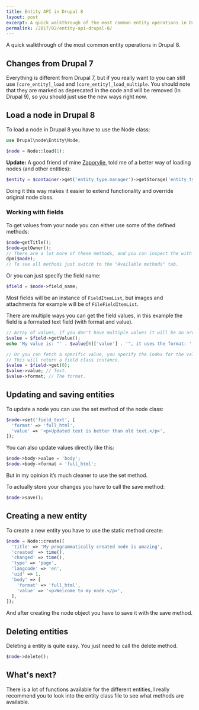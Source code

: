 ```yaml
---
title: Entity API in Drupal 8
layout: post
excerpt: A quick walkthrough of the most common entity operations in Drupal 8.
permalink: /2017/02/entity-api-drupal-8/
---
```


A quick walkthrough of the most common entity operations in Drupal 8.


## Changes from Drupal 7

Everything is different from Drupal 7, but if you really want to you can still use `[core_entity]_load` and `[core_entity]_load_multiple`. You should note that they are marked as deprecated in the code and will be removed (In Drupal 9), so you should just use the new ways right now.


## Load a node in Drupal 8

To load a node in Drupal 8 you have to use the Node class:

```PHP
use Drupal\node\Entity\Node;

$node = Node::load(1);
```

**Update:**
A good friend of mine [Zaporylie](http://github.com/zaporylie), told me of a better way of loading nodes (and other entities):

```PHP
$entity = $container->get('entity_type.manager')->getStorage('entity_type')->load($entity_id);
```

Doing it this way makes it easier to extend functionality and override original node class.

### Working with fields

To get values from your node you can either use some of the defined methods:

```PHP
$node→getTitle();
$node→getOwner();
// There are a lot more of these methods, and you can inspect the with dpm().
dpm($node);
// To see all methods just switch to the "Available methods" tab.
```

Or you can just specify the field name:

```PHP
$field = $node->field_name;
```

Most fields will be an instance of `FieldItemList`, but images and attachments for example will be of `FileFieldItemList`.

There are multiple ways you can get the field values, in this example the field is a formated text field (with format and value).

```PHP
// Array of values, if you don't have multiple values it will be an array with one item.
$value = $field->getValue();
echo 'My value is: "' . $value[0]['value'] . '", it uses the format: ' . $value[0]['format'];

// Or you can fetch a specific value, you specify the index for the value you want.
// This will return a field class instance.
$value = $field->get(0);
$value->value; // Text.
$value->format; // The format.
```

## Updating and saving entities

To update a node you can use the set method of the node class:

```PHP
$node->set('field_text', [
  'format' => 'full_html',
  'value' => '<p>Updated text is better than old text.</p>',
]);
```

You can also update values directly like this:

```PHP
$node->body->value = 'body';
$node->body->format = 'full_html';
```

But in my opinion it’s much cleaner to use the set method.

To actually store your changes you have to call the save method:

```PHP
$node->save();
```

## Creating a new entity

To create a new entity you have to use the static method create:

```PHP
$node = Node::create([
  'title' => 'My programmatically created node is amazing',
  'created' => time(),
  'changed' => time(),
  'type' => 'page',
  'langcode' => 'en',
  'uid' => 1,
  'body' => [
    'format' => 'full_html',
    'value' => '<p>Welcome to my node.</p>',
  ],
]);
```

And after creating the node object you have to save it with the save method.

## Deleting entities

Deleting a entity is quite easy. You just need to call the delete method.

```PHP
$node->delete();
```

## What's next?

There is a lot of functions available for the different entities, I really recommend you to look into the entity class file to see what methods are available.